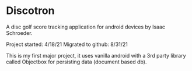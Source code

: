 # Discotron
A disc golf score tracking application for android devices by Isaac Schroeder.

Project started:        4/18/21
Migrated to github:     8/31/21

This is my first major project, it uses vanilla android with a 3rd party library called Objectbox for persisting data (document based db).
